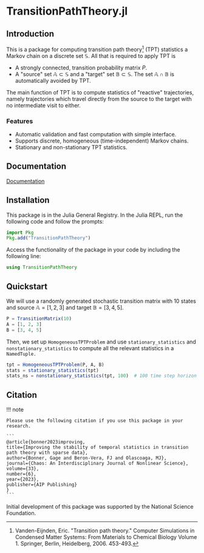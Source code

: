 # TransitionPathTheory.jl

## Introduction

This is a package for computing transition path theory[^1] (TPT) statistics a Markov chain on a discrete set $\mathbb{S}$.  All that is required to apply TPT is 

- A strongly connected, transition probability matrix $P$.
- A "source" set $\mathbb{A} \subset \mathbb{S}$ and a "target" set $\mathbb{B} \subset \mathbb{S}$. The set $\mathbb{A} \cap \mathbb{B}$ is automatically avoided by TPT.

The main function of TPT is to compute statistics of "reactive" trajectories, namely trajectories which travel directly from the source to the target with no intermediate visit to either.

### Features
- Automatic validation and fast computation with simple interface.
- Supports discrete, homogeneous (time-independent) Markov chains.
- Stationary and non-stationary TPT statistics.

## Documentation

[Documentation](https://70gage70.github.io/TransitionPathTheory.jl/)

## Installation

This package is in the Julia General Registry. In the Julia REPL, run the following code and follow the prompts:

```julia
import Pkg
Pkg.add("TransitionPathTheory")
```

Access the functionality of the package in your code by including the following line:

```julia
using TransitionPathTheory
```

## Quickstart

We will use a randomly generated stochastic transition matrix with $10$ states and source $\mathbb{A} = [1, 2, 3]$ and target $\mathbb{B} = [3, 4, 5]$.

```julia
P = TransitionMatrix(10)  
A = [1, 2, 3]                           
B = [3, 4, 5]                           
```              

Then, we set up `HomogeneousTPTProblem` and use `stationary_statistics` and `nonstationary_statistics` to compute all the relevant statistics in a `NamedTuple.`

```julia
tpt = HomogeneousTPTProblem(P, A, B)
stats = stationary_statistics(tpt)
stats_ns = nonstationary_statistics(tpt, 100)  # 100 time step horizon
```

## Citation

!!! note

    Please use the following citation if you use this package in your research.

    ```
    @article{bonner2023improving,
    title={Improving the stability of temporal statistics in transition path theory with sparse data},
    author={Bonner, Gage and Beron-Vera, FJ and Olascoaga, MJ},
    journal={Chaos: An Interdisciplinary Journal of Nonlinear Science},
    volume={33},
    number={6},
    year={2023},
    publisher={AIP Publishing}
    }
    ```

Initial development of this package was supported by the National Science Foundation.

[^1]: Vanden-Eijnden, Eric. "Transition path theory." Computer Simulations in Condensed Matter Systems: From Materials to Chemical Biology Volume 1. Springer, Berlin, Heidelberg, 2006. 453-493.
